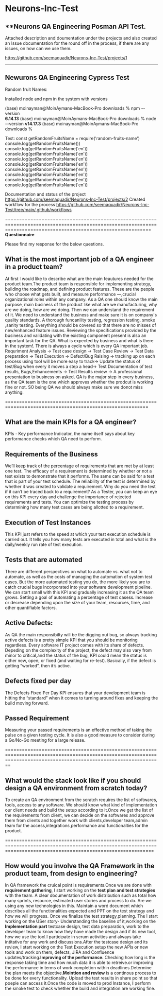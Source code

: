 # Neurons-Inc-Test

****Neurons QA Engineering Posman API Test.**
-----------------------------------------------

Attached description and doumentation under the projects and also created an Issue documentation for the round off in the process, if there are any issues, on how can we use them.

https://github.com/seemaquadir/Neurons-Inc-Test/projects/1

____________________________________________________________________________________________________________________________________________________________________
**Newurons QA Engineering Cypress Test**
---------------------------------------
Random fruit Names:

Installed node and npm in the system with versions

(base) moinayman@MoinAymans-MacBook-Pro downloads % npm --version                                             
**6.14.13**
(base) moinayman@MoinAymans-MacBook-Pro downloads % node --version
**v14.17.3**
(base) moinayman@MoinAymans-MacBook-Pro downloads % 

Test:
const getRandomFruitsName = require('random-fruits-name')
console.log(getRandomFruitsName()) 
console.log(getRandomFruitsName('en'))
console.log(getRandomFruitsName('en'))
console.log(getRandomFruitsName('en'))
console.log(getRandomFruitsName('en'))
console.log(getRandomFruitsName('en'))
console.log(getRandomFruitsName('en'))
console.log(getRandomFruitsName('en'))
console.log(getRandomFruitsName('en'))

Documentation and status of the project 
https://github.com/seemaquadir/Neurons-Inc-Test/projects/2
Created workflow for the process
https://github.com/seemaquadir/Neurons-Inc-Test/tree/main/.github/workflows

================================================================================================================================================================
**Questionnaire**

Please find my response for the below questions.

What is the most important job of a QA engineer in a product team?
---------------------------------------------------------------------

At first I would like to describe what are the main feautures needed for the product team.The product team is responsible for implementing strategy, building the roadmap, and defining product features. These are the people who choose what gets built, and measure performance —,crucial organizational roles within any company.
As a QA one should know the main purpose, main business of the product like what are we manufacturing, why are we doing, how are we doing. Then we can understand the requirement of it. We need to understand the business and make sure it is on company's quality standards. A thorough funcanility testing, regression testing, smoke ,sanity testing. Everything should be covered so that there are no misses of new/enhanced feature issues. Reviewing the specifications provided by the business and validating with the existing component present is also an important task for the QA. What is expected by business and what is there in the system!.
There is always a cycle which is every QA important job. Requriment Analysis -> Test case design -> Test Case Review -> Test Data preparation -> Test Execution -> Defect/Bug Raising -> tracking up on each process using tool will be more easy to track-> Update the status of test/Bug when every it moves a step a head-> Test Documentation of test results, Bugs,Enhancements -> Test Results review -> A professional presentation to business on asked.
QA is the major step in every business, as the QA team is the one which approves whether the prodcut is working fine or not. SO being QA we should always make sure we donot miss anything.

=========================================================================================================

What are the main KPIs for a QA engineer?
------------------------------------------

KPIs - Key performance Indicator, the name itself says about key performance checks which QA need to perform.

Requirements of the Business
------------------------------
We’ll keep track of the percentage of requirements that are met by at least one test. The efficacy of a requirement is determined by whether or not a test exists to demonstrate that it performs. The same can be said for a test that is part of your test schedule. The reliability of the test is determined by whether it was created to validate a requirement. Why do you need the test if it can’t be traced back to a requirement? As a Tester, you can keep an eye on this KPI every day and challenge the importance of rejected requirements and tests. You can optimize the testing process by determining how many test cases are being allotted to a requirement.

Execution of Test Instances
-----------------------------
This KPI just refers to the speed at which your test execution schedule is carried out. It tells you how many tests are executed in total and what is the daily/weekly run rate of test execution. 

Tests that are automated
----------------------------
There are different perspectives on what to automate vs. what not to automate, as well as the costs of managing the automation of system test cases. But the more automated testing you do, the more likely you are to catch crucial bugs incorporated into your software development pipeline. We can start small with this KPI and gradually increasing it as the QA team grows. Setting a goal of automating a percentage of test casess. Increase or decrease depending upon the size of your team, resources, time, and other quantifiable factors.

Active Defects:
---------------
As QA the main responsibilty will be the digging out bug, so always tracking active defects is a pretty simple KPI that you should be monitoring regardless.
Every software IT project comes with its share of defects. Depeding on the complexity of the project, the defect may also vary from minor to critical,and the status of the bug, KPI could mean the status is either new, open, or fixed (and waiting for re-test). Basically, if the defect is getting “worked”, then it’s active.

Defects fixed per day
----------------------
The Defects Fixed Per Day KPI ensures that your development team is hitting the “standard” when it comes to turning around fixes and keeping the build moving forward.

Passed Requirement
-------------------
Measuring your passed requirements is an effective method of taking the pulse on a given testing cycle. It is also a good measure to consider during a Go/No-Go meeting for a large release.

====================================================================================================================================================================

What would the stack look like if you should design a QA environment from scratch today?
------------------------------------------------------------------------------------------
To create an QA environment from the scratch requires the list of softwares, tools, access to any software. We should know what kind of implementation our client needs and build the setup according to it.Once we get the list of the requirements from client, we can decide on the softwares and approve them from clients and together work with clients,developer team,admin team for the access,integrations,performance and functionalties for the product.

=================================================================================================================================================================

How would you involve the QA Framework in the product team, from design to engineering?
----------------------------------------------------------------------------------------
In QA framework the cruical point is requirements.Once we are done with **requirement gathering**, I start working on the **test plan and test strategies** with the team. A clear documentation of work distribution such as total how many sprints, resource, estimated user stories and process to do. Are we using any new technologies in this. Maintain a word document which describes all the functionalities expected and PPT on the test strategy and how we will progress. Once we finalize the test strategy,planning. The I start working on the USer story- Understanding the baseline of it,working on the **Implementation part** testcase design, test data preparation, work to the developer team to know how they have made the design and if its new tool, how we use the tool.I participate in scrum activities and always take intitative for any work and discussions.After the testcase design and its review, I start working on the Test Execution setup the new APIs or new tools and work on them, defects, JIRA and Confluence updates/tracking.**Improving of the performance**. Checking how long is the response taking time and how much data it is able to retreive.or improving the performance in terms of work completion within deadlines.Determine the plan meets the objective.**Mointion and review** is a continous process to be done for every functionality. Upload the test results in share point so that poeple can access it.Once the code is moved to prod Instance, I perform the smoke test to check whether the build and integration are working fine.

